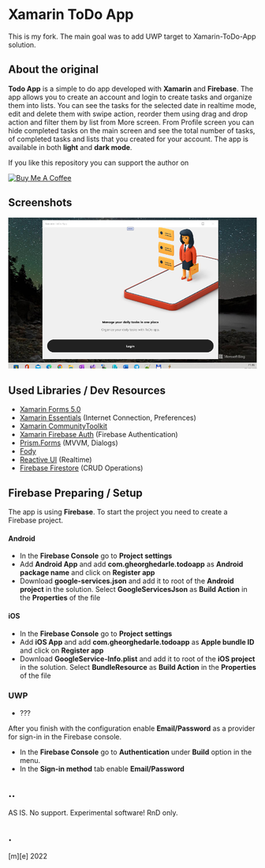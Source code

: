 # Xamarin ToDo App

This is my fork. The main goal was to add UWP target to Xamarin-ToDo-App solution.


## About the original 

**Todo App** is a simple to do app developed with **Xamarin** and **Firebase**. The app allows you to create an account and login to create tasks and organize them into lists. You can see the tasks for the selected date in realtime mode, edit and delete them with swipe action, reorder them using drag and drop action and filter them by list from More screen. From Profile screen you can hide completed tasks on the main screen and see the total number of tasks, of completed tasks and lists that you created for your account. The app is available in both **light** and **dark mode**.

If you like this repository you can support the author on

<a href="https://www.buymeacoffee.com/gheorghedarle" target="_blank"><img src="https://www.buymeacoffee.com/assets/img/guidelines/download-assets-sm-1.svg" alt="Buy Me A Coffee" width="175"></a>


## Screenshots

![TODO - UWP case](Images/shot1.png)


## Used Libraries / Dev Resources

- [Xamarin Forms 5.0](https://github.com/xamarin/Xamarin.Forms)
- [Xamarin Essentials](https://github.com/xamarin/Essentials) (Internet Connection, Preferences)
- [Xamarin CommunityToolkit](https://github.com/xamarin/XamarinCommunityToolkit)
- [Xamarin Firebase Auth](https://github.com/xamarin/GooglePlayServicesComponents) (Firebase Authentication)
- [Prism.Forms](https://github.com/PrismLibrary/Prism) (MVVM, Dialogs)
- [Fody](https://github.com/Fody/Fody)
- [Reactive UI](https://github.com/reactiveui/ReactiveUI) (Realtime)
- [Firebase Firestore](https://github.com/f-miyu/Plugin.CloudFirestore) (CRUD Operations)


## Firebase Preparing / Setup

The app is using **Firebase**. To start the project you need to create a Firebase project.


#### Android

- In the **Firebase Console** go to **Project settings**
- Add **Android App** and add **com.gheorghedarle.todoapp** as **Android package name** and click on **Register app**
- Download **google-services.json** and add it to root of the **Android project** in the solution. Select **GoogleServicesJson** as **Build Action** in the **Properties** of the file


#### iOS

- In the **Firebase Console** go to **Project settings**
- Add **iOS App** and add **com.gheorghedarle.todoapp** as **Apple bundle ID** and click on **Register app**
- Download **GoogleService-Info.plist** and add it to root of the **iOS project** in the solution. Select **BundleResource** as **Build Action** in the **Properties** of the file


### UWP

- ???


After you finish with the configuration enable **Email/Password** as a provider for sign-in in the Firebase console.

- In the **Firebase Console** go to **Authentication** under **Build** option in the menu.
- In the **Sign-in method** tab enable **Email/Password**


## ..

AS IS. No support. Experimental software! RnD only.


## .

[m][e] 2022
